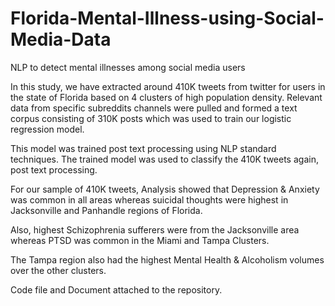 # Florida-Mental-Illness-using-Social-Media-Data
NLP to detect mental illnesses among social media users

In this study, we have extracted around 410K tweets from twitter for users in the state of Florida based on 4 clusters of high population density. Relevant data from specific subreddits channels were pulled and formed a text corpus consisting of 310K posts which was used to train our logistic regression model.

This model was trained post text processing using NLP standard techniques. The trained model was used to classify the 410K tweets again, post text processing.

For our sample of 410K tweets, Analysis showed that Depression & Anxiety was common in all areas whereas suicidal thoughts were highest in Jacksonville and Panhandle regions of Florida.

Also, highest Schizophrenia sufferers were from the Jacksonville area whereas PTSD was common in the Miami and Tampa Clusters.

The Tampa region also had the highest Mental Health & Alcoholism volumes over the other clusters.

Code file and Document attached to the repository.

